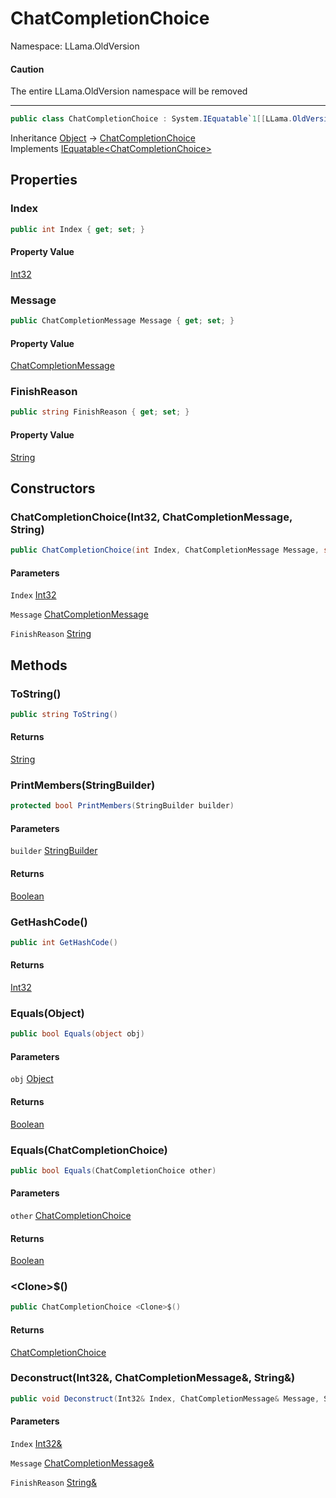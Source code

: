 # ChatCompletionChoice

Namespace: LLama.OldVersion

#### Caution

The entire LLama.OldVersion namespace will be removed

---

```csharp
public class ChatCompletionChoice : System.IEquatable`1[[LLama.OldVersion.ChatCompletionChoice, LLamaSharp, Version=0.5.0.0, Culture=neutral, PublicKeyToken=null]]
```

Inheritance [Object](https://docs.microsoft.com/en-us/dotnet/api/system.object) → [ChatCompletionChoice](./llama.oldversion.chatcompletionchoice.md)<br>
Implements [IEquatable&lt;ChatCompletionChoice&gt;](https://docs.microsoft.com/en-us/dotnet/api/system.iequatable-1)

## Properties

### **Index**

```csharp
public int Index { get; set; }
```

#### Property Value

[Int32](https://docs.microsoft.com/en-us/dotnet/api/system.int32)<br>

### **Message**

```csharp
public ChatCompletionMessage Message { get; set; }
```

#### Property Value

[ChatCompletionMessage](./llama.oldversion.chatcompletionmessage.md)<br>

### **FinishReason**

```csharp
public string FinishReason { get; set; }
```

#### Property Value

[String](https://docs.microsoft.com/en-us/dotnet/api/system.string)<br>

## Constructors

### **ChatCompletionChoice(Int32, ChatCompletionMessage, String)**

```csharp
public ChatCompletionChoice(int Index, ChatCompletionMessage Message, string FinishReason)
```

#### Parameters

`Index` [Int32](https://docs.microsoft.com/en-us/dotnet/api/system.int32)<br>

`Message` [ChatCompletionMessage](./llama.oldversion.chatcompletionmessage.md)<br>

`FinishReason` [String](https://docs.microsoft.com/en-us/dotnet/api/system.string)<br>

## Methods

### **ToString()**

```csharp
public string ToString()
```

#### Returns

[String](https://docs.microsoft.com/en-us/dotnet/api/system.string)<br>

### **PrintMembers(StringBuilder)**

```csharp
protected bool PrintMembers(StringBuilder builder)
```

#### Parameters

`builder` [StringBuilder](https://docs.microsoft.com/en-us/dotnet/api/system.text.stringbuilder)<br>

#### Returns

[Boolean](https://docs.microsoft.com/en-us/dotnet/api/system.boolean)<br>

### **GetHashCode()**

```csharp
public int GetHashCode()
```

#### Returns

[Int32](https://docs.microsoft.com/en-us/dotnet/api/system.int32)<br>

### **Equals(Object)**

```csharp
public bool Equals(object obj)
```

#### Parameters

`obj` [Object](https://docs.microsoft.com/en-us/dotnet/api/system.object)<br>

#### Returns

[Boolean](https://docs.microsoft.com/en-us/dotnet/api/system.boolean)<br>

### **Equals(ChatCompletionChoice)**

```csharp
public bool Equals(ChatCompletionChoice other)
```

#### Parameters

`other` [ChatCompletionChoice](./llama.oldversion.chatcompletionchoice.md)<br>

#### Returns

[Boolean](https://docs.microsoft.com/en-us/dotnet/api/system.boolean)<br>

### **&lt;Clone&gt;$()**

```csharp
public ChatCompletionChoice <Clone>$()
```

#### Returns

[ChatCompletionChoice](./llama.oldversion.chatcompletionchoice.md)<br>

### **Deconstruct(Int32&, ChatCompletionMessage&, String&)**

```csharp
public void Deconstruct(Int32& Index, ChatCompletionMessage& Message, String& FinishReason)
```

#### Parameters

`Index` [Int32&](https://docs.microsoft.com/en-us/dotnet/api/system.int32&)<br>

`Message` [ChatCompletionMessage&](./llama.oldversion.chatcompletionmessage&.md)<br>

`FinishReason` [String&](https://docs.microsoft.com/en-us/dotnet/api/system.string&)<br>
